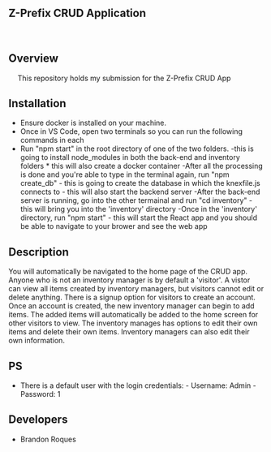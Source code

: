 ## Z-Prefix CRUD Application

<br/>


## Overview
&emsp; This repository holds my submission for the Z-Prefix CRUD App

## Installation
- Ensure docker is installed on your machine. 
- Once in VS Code, open two terminals so you can run the following commands in each
- Run "npm start" in the root directory of one of the two folders. 
                -this is going to install node_modules in both the back-end and inventory folders
                * this will also create a docker container
-After all the processing is done and you're able to type in the terminal again, run "npm create_db"
        - this is going to create the database in which the knexfile.js connects to
        - this will also start the backend server
-After the back-end server is running, go into the other termainal and run "cd inventory"
        - this will bring you into the 'inventory' directory
-Once in the 'inventory' directory, run "npm start"
        - this will start the React app and you should be able to navigate to your brower and see the web app
        

## Description
You will automatically be navigated to the home page of the CRUD app. Anyone who is not an inventory manager is by default a 'visitor'. A vistor can view all items created by inventory managers, but visitors cannot edit or delete anything. There is a signup option for visitors to create an account. Once an account is created, the new inventory manager can begin to add items. The added items will automatically be added to the home screen for other visitors to view. The inventory manages has options to edit their own items and delete their own items. Inventory managers can also edit their own information. 


## PS
- There is a default user with the login credentials:
        - Username: Admin
        - Password: 1

## Developers
- Brandon Roques
        

<br/>